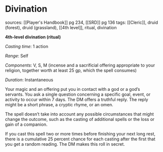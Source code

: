 # Divination
sources: [[Player's Handbook]] pg 234, [[SRD]] pg 136
tags: [[Cleric]], druid (forest), druid (grassland), [[4th level]], ritual, divination

**4th-level divination (ritual)**

*Casting time*: 1 action

*Range*: Self

*Components*: V, S, M (incense and a sacrificial offering appropriate to your religion, together worth at least 25 gp, which the spell consumes)

*Duration*: Instantaneous

Your magic and an offering put you in contact with a god or a god’s servants. You ask a single question concerning a specific goal, event, or activity to occur within 7 days. The DM offers a truthful reply. The reply might be a short phrase, a cryptic rhyme, or an omen.

The spell doesn’t take into account any possible circumstances that might change the outcome, such as the casting of additional spells or the loss or gain of a companion.

If you cast this spell two or more times before finishing your next long rest, there is a cumulative 25 percent chance for each casting after the first that you get a random reading. The DM makes this roll in secret.
